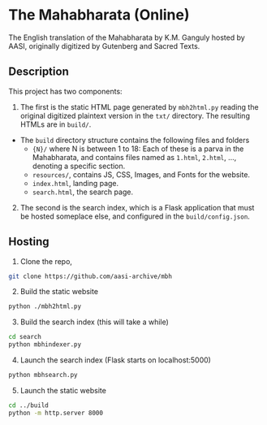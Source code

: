 # The Mahabharata (Online)

The English translation of the Mahabharata by K.M. Ganguly hosted by AASI, originally digitized by Gutenberg and Sacred Texts.

## Description

This project has two components:

1. The first is the static HTML page generated by `mbh2html.py` reading the original digitized plaintext version in the `txt/` directory. The resulting HTMLs are in `build/`.
  - The `build` directory structure contains the following files and folders
    - `{N}/` where N is between 1 to 18: Each of these is a parva in the Mahabharata, and contains files named as `1.html`, `2.html`, ..., denoting a specific section.
    - `resources/`, contains JS, CSS, Images, and Fonts for the website.
    - `index.html`, landing page.
    - `search.html`, the search page.
2. The second is the search index, which is a Flask application that must be hosted someplace else, and configured in the `build/config.json`.

## Hosting

1. Clone the repo,
```bash
git clone https://github.com/aasi-archive/mbh
```
2. Build the static website
```bash
python ./mbh2html.py
```
3. Build the search index (this will take a while)
```bash
cd search
python mbhindexer.py 
```
4. Launch the search index (Flask starts on localhost:5000)
```bash
python mbhsearch.py
```
5. Launch the static website
```bash
cd ../build
python -m http.server 8000
```

